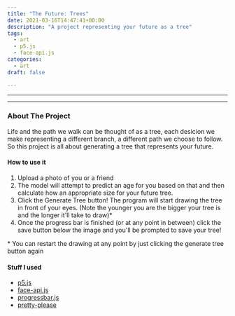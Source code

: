 ```yaml
---
title: "The Future: Trees"
date: 2021-03-16T14:47:41+00:00
description: "A project representing your future as a tree"
tags:
  - art 
  - p5.js
  - face-api.js
categories:
  - art
draft: false

---
```


---
<div class= "pretty container" id = 'twee-box'></div>

---
### About The Project

Life and the path we walk can be thought of as a tree, each desicion we make representing a different branch, a different path we choose to follow. So this project is all about generating a tree that represents your future. 

#### How to use it

1. Upload a photo of you or a friend
2. The model will attempt to predict an age for you based on that and then calculate how an appropriate size for your future tree. 
3. Click the Generate Tree button! The program will start drawing the tree in front of your eyes. (Note the younger you are the bigger your tree is and the longer it'll take to draw)*
4. Once the progress bar is finished (or at any point in between) click the save button below the image and you'll be prompted to save your tree!

\* You can restart the drawing at any point by just clicking the generate tree button again 

#### Stuff I used

- [p5.js](https://p5js.org/)
- [face-api.js](https://github.com/justadudewhohacks/face-api.js/)
- [progressbar.js](https://github.com/kimmobrunfeldt/progressbar.js)
- [pretty-please](https://pretty-please.arjungandhi.com)

<link rel="stylesheet" href="/css/twee/twee.css">

<script src="https://cdnjs.cloudflare.com/ajax/libs/p5.js/1.3.0/p5.min.js" integrity="sha512-tGZFF1kxT/c9C+kv77mKkZ9Ww1VyU8TMX6HLUSzbPrDLuptbiRFBfti8A33ip+BBIHYUsybuZD9OKLmIqdLmaQ==" crossorigin="anonymous"></script>
<script src="/js/twee/face-api.min.js"></script>
<script src="/js/twee/progressbar.min.js"></script>

<script>
function preload() {
  // preload() runs once
  bg = loadImage("/images/twee_bg.jpg")
}
</script>
<script src="/js/twee/twee.js" type="text/javascript"></script>

